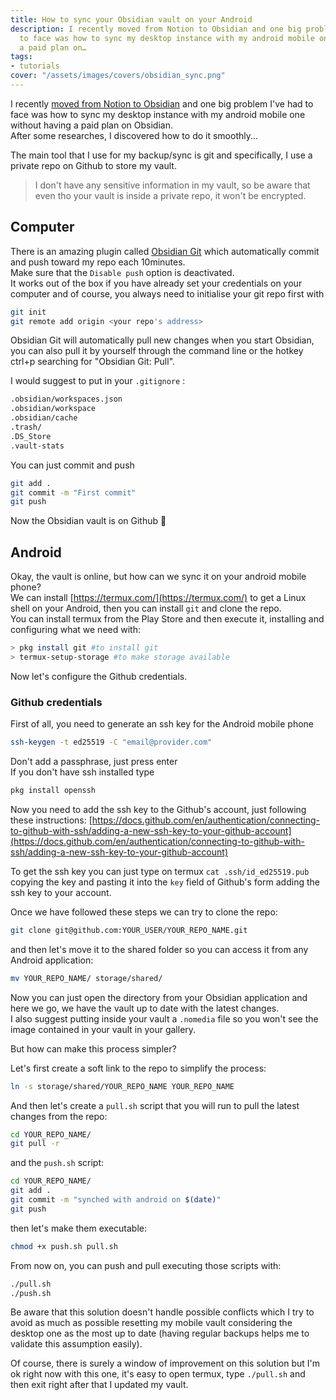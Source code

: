 ```yaml
---
title: How to sync your Obsidian vault on your Android
description: I recently moved from Notion to Obsidian and one big problem I've had
  to face was how to sync my desktop instance with my android mobile one without having
  a paid plan on…
tags:
- tutorials
cover: "/assets/images/covers/obsidian_sync.png"
---
```



I recently [moved from Notion to Obsidian](https://domenicoluciani.com/2021/12/17/why-did-i-switch-from-notion-to-obsidian.html) and one big problem I've had to face was how to sync my desktop instance with my android mobile one without having a paid plan on Obsidian.   
After some researches, I discovered how to do it smoothly...

The main tool that I use for my backup/sync is git and specifically, I use a private repo on Github to store my vault.

> I don't have any sensitive information in my vault, so be aware that even tho your vault is inside a private repo, it won't be encrypted.

## Computer

There is an amazing plugin called [Obsidian Git](https://github.com/denolehov/obsidian-git) which automatically commit and push toward my repo each 10minutes.   
Make sure that the `Disable push` option is deactivated.    
It works out of the box if you have already set your credentials on your computer and of course, you always need to initialise your git repo first with

```bash
git init
git remote add origin <your repo's address>
```

Obsidian Git will automatically pull new changes when you start Obsidian, you can also pull it by yourself through the command line or the hotkey ctrl+p searching for "Obsidian Git: Pull".

I would suggest to put in your `.gitignore` :


```bash
.obsidian/workspaces.json
.obsidian/workspace
.obsidian/cache
.trash/
.DS_Store
.vault-stats
```

You can just commit and push


```bash
git add .
git commit -m "First commit"
git push
```

Now the Obsidian vault is on Github 🎉

## Android

Okay, the vault is online, but how can we sync it on your android mobile phone?   
We can install [https://termux.com/](https://termux.com/) to get a Linux shell on your Android, then you can install `git` and clone the repo.   
You can install termux from the Play Store and then execute it, installing and configuring what we need with:

```bash
> pkg install git #to install git
> termux-setup-storage #to make storage available
```

Now let's configure the Github credentials.

### Github credentials

First of all, you need to generate an ssh key for the Android mobile phone

```bash
ssh-keygen -t ed25519 -C "email@provider.com"
```

Don't add a passphrase, just press enter   
If you don't have ssh installed type

```bash
pkg install openssh
```

Now you need to add the ssh key to the Github's account, just following these instructions: [https://docs.github.com/en/authentication/connecting-to-github-with-ssh/adding-a-new-ssh-key-to-your-github-account](https://docs.github.com/en/authentication/connecting-to-github-with-ssh/adding-a-new-ssh-key-to-your-github-account)

To get the ssh key you can just type on termux `cat .ssh/id_ed25519.pub` copying the key and pasting it into the `key` field of Github's form adding the ssh key to your account.   

Once we have followed these steps we can try to clone the repo:

```bash
git clone git@github.com:YOUR_USER/YOUR_REPO_NAME.git
```

and then let's move it to the shared folder so you can access it from any Android application:

```bash
mv YOUR_REPO_NAME/ storage/shared/
```

Now you can just open the directory from your Obsidian application and here we go, we have the vault up to date with the latest changes.   
I also suggest putting inside your vault a `.nomedia` file so you won't see the image contained in your vault in your gallery.   

But how can make this process simpler?

Let's first create a soft link to the repo to simplify the process:

```bash
ln -s storage/shared/YOUR_REPO_NAME YOUR_REPO_NAME
```

And then let's create a `pull.sh` script that you will run to pull the latest changes from the repo:

```bash
cd YOUR_REPO_NAME/
git pull -r
```

and the `push.sh` script:


```bash
cd YOUR_REPO_NAME/
git add .
git commit -m "synched with android on $(date)"
git push
```

then let's make them executable:


```bash
chmod +x push.sh pull.sh
```

From now on, you can push and pull executing those scripts with:


```bash
./pull.sh
./push.sh
```

Be aware that this solution doesn't handle possible conflicts which I try to avoid as much as possible resetting my mobile vault considering the desktop one as the most up to date (having regular backups helps me to validate this assumption easily).

Of course, there is surely a window of improvement on this solution but I'm ok right now with this one, it's easy to open termux, type `./pull.sh` and then exit right after that I updated my vault.
